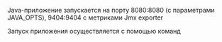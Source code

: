 Java-приложение запускается на порту 8080:8080 (с параметрами JAVA_OPTS), 9404:9404 с метриками Jmx exporter

Запуск приложения осуществляется с помощью команд